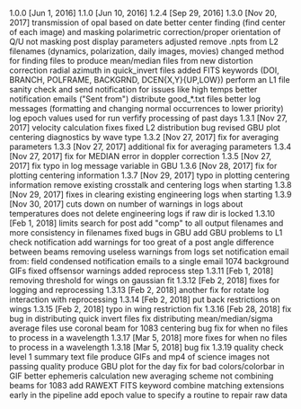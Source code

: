 1.0.0 [Jun 1, 2016]
1.1.0 [Jun 10, 2016]
1.2.4 [Sep 29, 2016]
1.3.0 [Nov 20, 2017]
  transmission of opal based on date
  better center finding (find center of each image) and masking
  polarimetric correction/proper orientation of Q/U
  not masking post
  display parameters adjusted
  remove .npts from L2 filenames (dynamics, polarization, daily images, movies)
  changed method for finding files to produce mean/median files from
  new distortion correction
  radial azimuth in quick_invert files
  added FITS keywords (DOI, BRANCH, POLFRAME, BACKGRND, DCEN{X,Y}{UP,LOW})
  perform an L1 file sanity check and send notification for issues like high temps
  better notification emails ("Sent from")
  distribute good_*.txt files
  better log messages (formatting and changing normal occurrences to lower priority)
  log epoch values used for run
  verfify processing of past days
1.3.1 [Nov 27, 2017]
  velocity calculation fixes
  fixed L2 distribution bug
  revised GBU
  plot centering diagnostics by wave type
1.3.2 [Nov 27, 2017]
  fix for averaging parameters
1.3.3 [Nov 27, 2017]
  additional fix for averaging parameters
1.3.4 [Nov 27, 2017]
  fix for MEDIAN error in doppler correction
1.3.5 [Nov 27, 2017]
  fix typo in log message variable in GBU
1.3.6 [Nov 28, 2017]
  fix for plotting centering information
1.3.7 [Nov 29, 2017]
  typo in plotting centering information
  remove existing crosstalk and centering logs when starting
1.3.8 [Nov 29, 2017]
  fixes in clearing existing engineering logs when starting
1.3.9 [Nov 30, 2017]
  cuts down on number of warnings in logs about temperatures
  does not delete engineering logs if raw dir is locked
1.3.10 [Feb 1, 2018]
  limits search for post
  add "comp" to all output filenames and more consistency in filenames
  fixed bugs in GBU
  add GBU problems to L1 check notification
  add warnings for too great of a post angle difference between beams
  removing useless warnings from logs
  set notification email from: field
  condensed notification emails to a single email
  1074 background GIFs
  fixed offsensor warnings
  added reprocess step
1.3.11 [Feb 1, 2018]
  removing threshold for wings on gaussian fit
1.3.12 [Feb 2, 2018]
  fixes for logging and reprocessing
1.3.13 [Feb 2, 2018]
  another fix for rotate log interaction with reprocessing
1.3.14 [Feb 2, 2018]
  put back restrictions on wings
1.3.15 [Feb 2, 2018]
  typo in wing restriction fix
1.3.16 [Feb 28, 2018]
  fix bug in distributing quick invert files
  fix distributing mean/median/sigma average files
  use coronal beam for 1083 centering
  bug fix for when no files to process in a wavelength
1.3.17 [Mar 5, 2018]
  more fixes for when no files to process in a wavelength
1.3.18 [Mar 5, 2018]
  bug fix
1.3.19
  quality check
  level 1 summary text file
  produce GIFs and mp4 of science images not passing quality
  produce GBU plot for the day
  fix for bad colors/colorbar in GIF
  better ephemeris calculation
  new averaging scheme
  not combining beams for 1083
  add RAWEXT FITS keyword
  combine matching extensions early in the pipeline
  add epoch value to specify a routine to repair raw data
